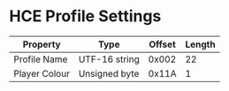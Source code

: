 # HCE Profile Settings

| Property      | Type          | Offset  | Length |
| ------------- | ------------- | ------- | ------ |
| Profile Name  | UTF-16 string | 0x002   | 22     |
| Player Colour | Unsigned byte | 0x11A   | 1      |